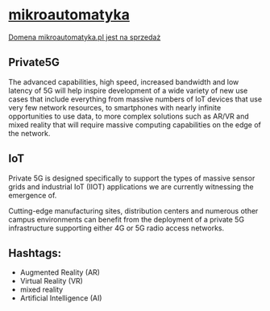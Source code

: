 # [mikroautomatyka](https://mikroautomatyka.pl)

[Domena mikroautomatyka.pl jest na sprzedaż](https://premium.pl/mikroautomatyka.pl)

## Private5G
The advanced capabilities, high speed, increased bandwidth and low latency of 5G will help inspire development of a wide variety of new use cases that include everything from massive numbers of IoT devices that use very few network resources, to smartphones with nearly infinite opportunities to use data, to more complex solutions such as AR/VR and mixed reality that will require massive computing capabilities on the edge of the network. 


## IoT
Private 5G is designed specifically to support the types of massive sensor grids and industrial IoT (IIOT) applications we are currently witnessing the emergence of. 

Cutting-edge manufacturing sites, distribution centers and numerous other campus environments can benefit from the deployment of a private 5G infrastructure supporting either 4G or 5G radio access networks.


## Hashtags:
+ Augmented Reality (AR)
+ Virtual Reality (VR)
+ mixed reality
+ Artificial Intelligence (AI)
